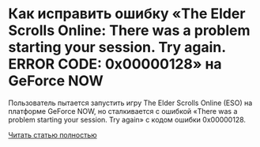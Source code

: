 # Как исправить ошибку «The Elder Scrolls Online: There was a problem starting your session. Try again. ERROR CODE: 0x00000128» на GeForce NOW



Пользователь пытается запустить игру The Elder Scrolls Online (ESO) на платформе GeForce NOW, но сталкивается с ошибкой «There was a problem starting your session. Try again» с кодом ошибки 0x00000128.

[Читать статью полностью](https://xyberbara.com/gaming/0x00000128-geforce-now/)
